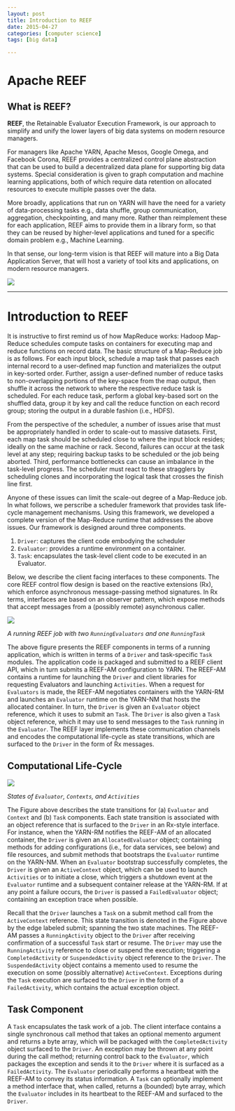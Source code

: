 ```yaml
---
layout: post
title: Introduction to REEF 
date: 2015-04-27
categories: [computer science]
tags: [big data]

---
```



# Apache REEF

## What is REEF?

**REEF**, the Retainable Evaluator Execution Framework, is our approach to simplify and unify the lower layers of big data systems on modern resource managers.


For managers like Apache YARN, Apache Mesos, Google Omega, and Facebook Corona, REEF provides a centralized control plane abstraction that can be used to build a decentralized data plane for supporting big data systems. Special consideration is given to graph computation and machine learning applications, both of which require data retention on allocated resources to execute multiple passes over the data.


More broadly, applications that run on YARN will have the need for a variety of data-processing tasks e.g., data shuffle, group communication, aggregation, checkpointing, and many more. Rather than reimplement these for each application, REEF aims to provide them in a library form, so that they can be reused by higher-level applications and tuned for a specific domain problem e.g., Machine Learning.


In that sense, our long-term vision is that REEF will mature into a Big Data Application Server, that will host a variety of tool kits and applications, on modern resource managers.


[![](http://sungsoo.github.com/images/REEFDiagram.png)](http://sungsoo.github.com/images/REEFDiagram.png)

---


Introduction to REEF
====================

It is instructive to first remind us of how MapReduce works: Hadoop
Map-Reduce schedules compute tasks on containers for executing map and
reduce functions on record data. The basic structure of a Map-Reduce job
is as follows. For each input block, schedule a map task that passes
each internal record to a user-defined map function and materializes the
output in key-sorted order. Further, assign a user-defined number of
reduce tasks to non-overlapping portions of the key-space from the map
output, then shuffle it across the network to where the respective
reduce task is scheduled. For each reduce task, perform a global
key-based sort on the shuffled data, group it by key and call the reduce
function on each record group; storing the output in a durable fashion
(i.e., HDFS).

From the perspective of the scheduler, a number of issues arise that
must be appropriately handled in order to scale-out to massive datasets.
First, each map task should be scheduled close to where the input block
resides; ideally on the same machine or rack. Second, failures can occur
at the task level at any step; requiring backup tasks to be scheduled or
the job being aborted. Third, performance bottlenecks can cause an
imbalance in the task-level progress. The scheduler must react to these
stragglers by scheduling clones and incorporating the logical task that
crosses the finish line first.

Anyone of these issues can limit the scale-out degree of a Map-Reduce
job. In what follows, we perscribe a scheduler framework that provides
task life-cycle management mechanisms. Using this framework, we
developed a complete version of the Map-Reduce runtime that addresses
the above issues. Our framework is designed around three components.

1.  `Driver`: captures the client code embodying the scheduler
2.  `Evaluator`: provides a runtime environment on a container.
3.  `Task`: encapsulates the task-level client code to be executed in an
    Evaluator.

Below, we describe the client facing interfaces to these components. The
core REEF control flow design is based on the reactive extensions (Rx),
which enforce asynchronous message-passing method signatures. In Rx
terms, interfaces are based on an observer pattern, which expose methods
that accept messages from a (possibly remote) asynchronous caller.



[![](http://sungsoo.github.com/images/reef-architecture.png)](http://sungsoo.github.com/images/reef-architecture.png)

*A running REEF job with two `RunningEvaluators` and one `RunningTask`*



The above figure presents the REEF components in terms of a running
application, which is written in terms of a `Driver` and task-specific
`Task` modules. The application code is packaged and submitted to a REEF
client API, which in turn submits a REEF-AM configuration to YARN. The
REEF-AM contains a runtime for launching the `Driver` and client
libraries for requesting Evaluators and launching `Activities`. When a
request for `Evaluators` is made, the REEF-AM negotiates containers with
the YARN-RM and launches an `Evaluator` runtime on the YARN-NM that
hosts the allocated container. In turn, the `Driver` is given an
`Evaluator` object reference, which it uses to submit an `Task`. The
`Driver` is also given a `Task` object reference, which it may use to
send messages to the `Task` running in the `Evaluator`. The REEF layer
implements these communication channels and encodes the computational
life-cycle as state transitions, which are surfaced to the `Driver` in
the form of Rx messages.


## Computational Life-Cycle



[![](http://sungsoo.github.com/images/states-horizontal.png)](http://sungsoo.github.com/images/states-horizontal.png)

*States of `Evaluator`, `Contexts`, and `Activities`*



The Figure above describes the state transitions for (a) `Evaluator` and
`Context` and (b) `Task` components. Each state transition is associated
with an object reference that is surfaced to the `Driver` in an Rx-style
interface. For instance, when the YARN-RM notifies the REEF-AM of an
allocated container, the `Driver` is given an `AllocatedEvaluator`
object; containing methods for adding configurations (i.e., for data
services, see below) and file resources, and submit methods that
bootstraps the `Evaluator` runtime on the YARN-NM. When an `Evaluator`
bootstrap successfully completes, the `Driver` is given an
`ActiveContext` object, which can be used to launch `Activities` or to
initiate a close, which triggers a shutdown event at the `Evaluator`
runtime and a subsequent container release at the YARN-RM. If at any
point a failure occurs, the `Driver` is passed a `FailedEvaluator`
object; containing an exception trace when possible.

Recall that the `Driver` launches a `Task` on a submit method call from
the `ActiveContext` reference. This state transition is denoted in the
Figure above by the edge labeled submit; spanning the two state
machines. The REEF-AM passes a `RunningActivity` object to the `Driver`
after receiving confirmation of a successful `Task` start or resume. The
`Driver` may use the `RunningActivity` reference to close or suspend the
execution; triggering a `CompletedActivity` or `SuspendedActivity`
object reference to the `Driver`. The `SuspendedActivity` object
contains a memento used to resume the execution on some (possibly
alternative) `ActiveContext`. Exceptions during the `Task` execution are
surfaced to the `Driver` in the form of a `FailedActivity`, which
contains the actual exception object.


## Task Component

A `Task` encapsulates the task work of a job. The client interface
contains a single synchronous call method that takes an optional memento
argument and returns a byte array, which will be packaged with the
`CompletedActivity` object surfaced to the `Driver`. An exception may be
thrown at any point during the call method; returning control back to
the `Evaluator`, which packages the exception and sends it to the
`Driver` where it is surfaced as a `FailedActivity`. The `Evaluator`
periodically performs a heartbeat with the REEF-AM to convey its status
information. A `Task` can optionally implement a method interface that,
when called, returns a (bounded) byte array, which the `Evaluator`
includes in its heartbeat to the REEF-AM and surfaced to the `Driver`.



